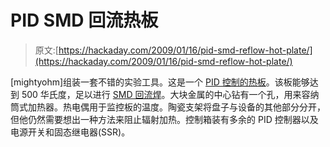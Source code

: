 # PID SMD 回流热板

> 原文:[https://hackaday.com/2009/01/16/pid-smd-reflow-hot-plate/](https://hackaday.com/2009/01/16/pid-smd-reflow-hot-plate/)

[mightyohm]组装一套不错的实验工具。这是一个 [PID 控制的热板](http://mightyohm.com/blog/2009/01/diy-pid-controlled-soldering-hotplate/ "PID Controlled Hotplate - a set on Flickr")。该板能够达到 500 华氏度，足以进行 [SMD 回流焊](http://www.sparkfun.com/commerce/tutorial_info.php?tutorials_id=59)。大块金属的中心钻有一个孔，用来容纳筒式加热器。热电偶用于监控板的温度。陶瓷支架将盘子与设备的其他部分分开，但他仍然需要想出一种方法来阻止辐射加热。控制箱装有多余的 PID 控制器以及电源开关和固态继电器(SSR)。